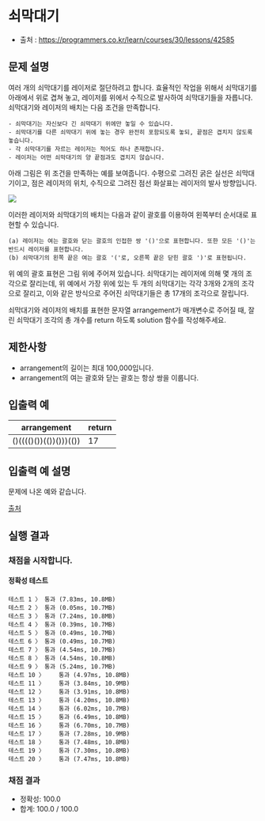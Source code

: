 # 쇠막대기
* 출처 : https://programmers.co.kr/learn/courses/30/lessons/42585

## 문제 설명
여러 개의 쇠막대기를 레이저로 절단하려고 합니다. 효율적인 작업을 위해서 쇠막대기를 아래에서 위로 겹쳐 놓고, 레이저를 위에서 수직으로 발사하여 쇠막대기들을 자릅니다. 쇠막대기와 레이저의 배치는 다음 조건을 만족합니다.
```
- 쇠막대기는 자신보다 긴 쇠막대기 위에만 놓일 수 있습니다.
- 쇠막대기를 다른 쇠막대기 위에 놓는 경우 완전히 포함되도록 놓되, 끝점은 겹치지 않도록 놓습니다.
- 각 쇠막대기를 자르는 레이저는 적어도 하나 존재합니다.
- 레이저는 어떤 쇠막대기의 양 끝점과도 겹치지 않습니다.
```
아래 그림은 위 조건을 만족하는 예를 보여줍니다. 수평으로 그려진 굵은 실선은 쇠막대기이고, 점은 레이저의 위치, 수직으로 그려진 점선 화살표는 레이저의 발사 방향입니다.

![](https://grepp-programmers.s3.amazonaws.com/files/ybm/dbd166625b/d3ae656b-bb7b-421c-9f74-fa9ea800b860.png)

이러한 레이저와 쇠막대기의 배치는 다음과 같이 괄호를 이용하여 왼쪽부터 순서대로 표현할 수 있습니다.
```
(a) 레이저는 여는 괄호와 닫는 괄호의 인접한 쌍 '()'으로 표현합니다. 또한 모든 '()'는 반드시 레이저를 표현합니다.
(b) 쇠막대기의 왼쪽 끝은 여는 괄호 '('로, 오른쪽 끝은 닫힌 괄호 ')'로 표현됩니다.
```
위 예의 괄호 표현은 그림 위에 주어져 있습니다.
쇠막대기는 레이저에 의해 몇 개의 조각으로 잘리는데, 위 예에서 가장 위에 있는 두 개의 쇠막대기는 각각 3개와 2개의 조각으로 잘리고, 이와 같은 방식으로 주어진 쇠막대기들은 총 17개의 조각으로 잘립니다.

쇠막대기와 레이저의 배치를 표현한 문자열 arrangement가 매개변수로 주어질 때, 잘린 쇠막대기 조각의 총 개수를 return 하도록 solution 함수를 작성해주세요.

## 제한사항
* arrangement의 길이는 최대 100,000입니다.
* arrangement의 여는 괄호와 닫는 괄호는 항상 쌍을 이룹니다.

## 입출력 예
| arrangement | return |
| --- | --- |
| ()(((()())(())()))(()) | 17 |

## 입출력 예 설명
문제에 나온 예와 같습니다.

[출처](https://www.digitalculture.or.kr/koi/selectOlymPiadDissentList.do)


## 실행 결과
### 채점을 시작합니다.
#### 정확성  테스트
```
테스트 1 〉	통과 (7.83ms, 10.8MB)
테스트 2 〉	통과 (0.05ms, 10.7MB)
테스트 3 〉	통과 (7.24ms, 10.8MB)
테스트 4 〉	통과 (0.39ms, 10.7MB)
테스트 5 〉	통과 (0.49ms, 10.7MB)
테스트 6 〉	통과 (0.49ms, 10.7MB)
테스트 7 〉	통과 (4.54ms, 10.7MB)
테스트 8 〉	통과 (4.54ms, 10.8MB)
테스트 9 〉	통과 (5.24ms, 10.7MB)
테스트 10 〉	통과 (4.97ms, 10.8MB)
테스트 11 〉	통과 (3.84ms, 10.9MB)
테스트 12 〉	통과 (3.91ms, 10.8MB)
테스트 13 〉	통과 (4.20ms, 10.8MB)
테스트 14 〉	통과 (6.02ms, 10.7MB)
테스트 15 〉	통과 (6.49ms, 10.8MB)
테스트 16 〉	통과 (6.70ms, 10.7MB)
테스트 17 〉	통과 (7.28ms, 10.9MB)
테스트 18 〉	통과 (7.48ms, 10.8MB)
테스트 19 〉	통과 (7.30ms, 10.8MB)
테스트 20 〉	통과 (7.47ms, 10.8MB)
```
### 채점 결과
* 정확성: 100.0
* 합계: 100.0 / 100.0